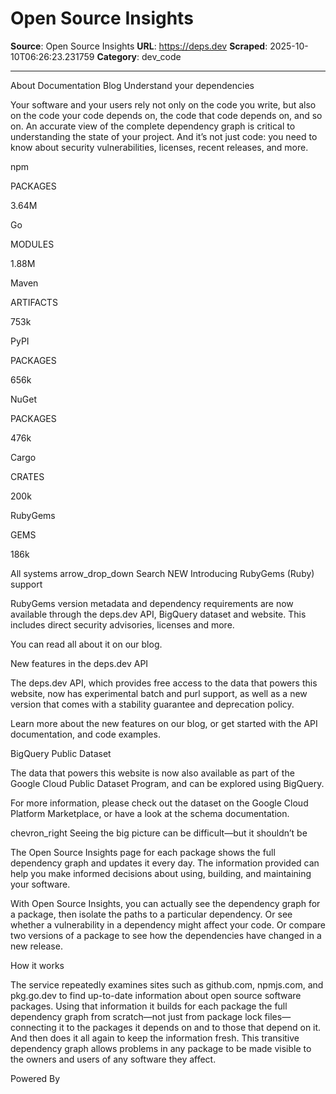 # Open Source Insights

**Source**: Open Source Insights
**URL**: https://deps.dev
**Scraped**: 2025-10-10T06:26:23.231759
**Category**: dev_code

---

About
Documentation
Blog
Understand your dependencies

Your software and your users rely not only on the code you write, but also on the code your code depends on, the code that code depends on, and so on. An accurate view of the complete dependency graph is critical to understanding the state of your project. And it’s not just code: you need to know about security vulnerabilities, licenses, recent releases, and more.

npm

PACKAGES

3.64M

Go

MODULES

1.88M

Maven

ARTIFACTS

753k

PyPI

PACKAGES

656k

NuGet

PACKAGES

476k

Cargo

CRATES

200k

RubyGems

GEMS

186k

All systems
arrow_drop_down
Search
NEW
Introducing RubyGems (Ruby) support

RubyGems version metadata and dependency requirements are now available through the deps.dev API, BigQuery dataset and website. This includes direct security advisories, licenses and more.

You can read all about it on our blog.

New features in the deps.dev API

The deps.dev API, which provides free access to the data that powers this website, now has experimental batch and purl support, as well as a new version that comes with a stability guarantee and deprecation policy.

Learn more about the new features on our blog, or get started with the API documentation, and code examples.

BigQuery Public Dataset

The data that powers this website is now also available as part of the Google Cloud Public Dataset Program, and can be explored using BigQuery.

For more information, please check out the dataset on the Google Cloud Platform Marketplace, or have a look at the schema documentation.

chevron_right
Seeing the big picture can be difficult—but it shouldn’t be

The Open Source Insights page for each package shows the full dependency graph and updates it every day. The information provided can help you make informed decisions about using, building, and maintaining your software.

With Open Source Insights, you can actually see the dependency graph for a package, then isolate the paths to a particular dependency. Or see whether a vulnerability in a dependency might affect your code. Or compare two versions of a package to see how the dependencies have changed in a new release.

How it works

The service repeatedly examines sites such as github.com, npmjs.com, and pkg.go.dev to find up-to-date information about open source software packages. Using that information it builds for each package the full dependency graph from scratch—not just from package lock files—connecting it to the packages it depends on and to those that depend on it. And then does it all again to keep the information fresh. This transitive dependency graph allows problems in any package to be made visible to the owners and users of any software they affect.

Powered By
